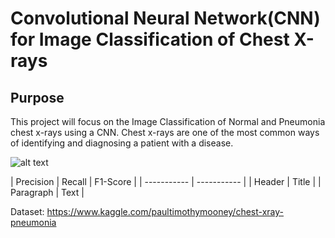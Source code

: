 # Convolutional Neural Network(CNN) for Image Classification of Chest X-rays

## Purpose
This project will focus on the Image Classification of Normal and Pneumonia chest x-rays using a CNN. Chest x-rays are one of the most common ways of identifying and diagnosing a patient with a disease. 


![alt text](image.jpg)

| Precision | Recall | F1-Score |
| ----------- | ----------- |
| Header | Title |
| Paragraph | Text |




Dataset:
https://www.kaggle.com/paultimothymooney/chest-xray-pneumonia

